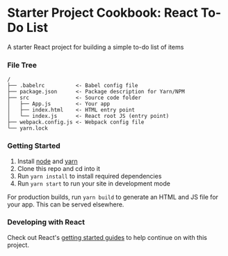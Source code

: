 # Starter Project Cookbook: React To-Do List
A starter React project for building a simple to-do list of items

### File Tree
```
/
├── .babelrc          <- Babel config file
├── package.json      <- Package description for Yarn/NPM
├── src               <- Source code folder
│   ├── App.js        <- Your app
│   ├── index.html    <- HTML entry point
│   └── index.js      <- React root JS (entry point)
├── webpack.config.js <- Webpack config file
└── yarn.lock
```

### Getting Started

1. Install [node](https://nodejs.org/en/) and [yarn](https://yarnpkg.com/)
2. Clone this repo and cd into it
3. Run `yarn install` to install required dependencies
4. Run `yarn start` to run your site in development mode

For production builds, run `yarn build` to generate an HTML and JS file for your app. This can be served elsewhere.

### Developing with React

Check out React's [getting started guides](https://reactjs.org/docs/getting-started.html) to help continue on with this project.
